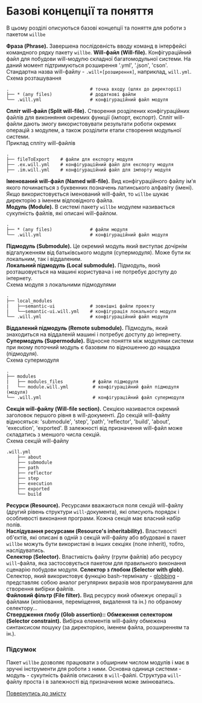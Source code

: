 # Базові концепції та поняття  

В цьому розділі описуються базові концепції та поняття для роботи з пакетом `willbe`  

<a name="will-phrase"></a> **Фраза (Phrase).** Завершена послідовність вводу команд в інтерфейсі командного рядку пакету `willbe`.
<a name="will-file"></a> **Will-файл (Will-file).** Конфігураційний файл для побудови will-модулю складної багатомодульної системи. На даний момент підтримуються розширення '.yml', '.json', 'cson'. Стандартна назва will-файлу - `.will+[розширення]`, наприклад, `will.yml`.
Схема розташування  
```
.                              # точка входу (шлях до директорії)
├── * (any files)              # додаткові файли
└── .will.yml                  # конфігураційний файл модуля
```
<a name="split-will-file"></a> **Спліт will-файл (Split will-file).**  Створення розділених конфігураційних файлів для виконняння окремих функції (імпорт, експорт). Спліт will-файли дають змогу використовувати результати роботи окремих операцій з модулем, а також розділити етапи створення модульної системи.  
Приклад спліту will-файлів  
```
.
├── fileToExport    # файли для експорту модуля
├── .ex.will.yml    # конфігураційний файл для експорту модуля
├── .im.will.yml    # конфігураційний файл для імпорту модуля  
```  
<a name="named-will-file"></a> **Іменований will-файл (Named will-file).** Вид конфігураційного файлу ім'я якого починається з буквенних позначень латинського алфавіту (імені). Якщо використовується іменований will-файл, то `willbe` шукає директорію з іменем відповідного файла.  
<a name="module"></a> **Модуль (Module).** В системі пакету `willbe` модулем називається сукупність файлів, які описані will-файлом.  
```
.  
├── * (any files)              # файли модуля
└── .will.yml                  # конфігураційний файл модуля
```  
<a name="submodule"></a> **Підмодуль (Submodule).** Це окремий модуль який виступає дочірнім відгалуженням від батьківського модуля (супермодуля). Може бути як локальним, так і віддаленим.  
<a name="local-submodule"></a> **Локальний підмодуль (Local submodule).** Підмодуль, який розташовується на машині користувача і не потребує доступу до інтернету.  
Схема модуля з локальними підмодулями  
```
.
├── local_modules
|   ├──semantic-ui             # зовнішні файли проекту
|   └──semantic-ui.will.yml    # конфігурація локального модуля
└── .will.yml                  # конфігураційний файл модуля
```  
<a name="remote-submodule"></a> **Віддалений підмодуль (Remote submodule).** Підмодуль, який знаходиться на віддаленій машині і потребує доступу до інтернету.  
<a name="supermodule"></a> **Супермодуль (Supermodule).** Відносне поняття між модулями системи при якому поточний модуль є базовим по відношенню до нащадка (підмодуля).  
Схема супермодуля  
```
.
├── modules
|   ├── modules_files           # файли підмодуля
|   └── module.will.yml         # конфігураційний файл підмодуля (модуля)
└── .will.yml                   # конфігураційний файл супермодуля
```  
<a name="will-file-section"></a> **Секція will-файлу (Will-file section).** Секцією називаєтся окремий заголовок першого рівня в will-документі. До секцій will-файлу відносяться: 'submodule', 'step', 'path', 'reflector', 'build', 'about', 'execution', 'exported'. В залежності від призначення will-файл може складатись з меншого числа секцій.  
Схема секцій will-файлу  
```
.will.yml
    ├── about
    ├── submodule
    ├── path
    ├── reflector
    ├── step
    ├── execution
    ├── exported
    └── build

```  
<a name="resource"></a> **Ресурси (Resource).** Ресурсами вважаються поля секцій will-файлу (другий рівень структури `will`-документа), які описують порядок і особливості виконання програми. Кожна секція має власний набір полів.   
<a name="resources-inheritability"></a> **Наслідування ресурсами (Resource's inheritability).** Властивості об'єктів, які описані в одній з секцій will-файлу або вбудовані в пакет `willbe` можуть бути використані в інших секціях (поле inherit), тобто, наслідуватись.  
<a name="selector"></a> **Селектор (Selector).** Властивість файлу (групи файлів) або ресурсу `will`-файла, яка застосовується пакетом для правильного виконання сценарію побудови модуля.
<a name="selector-with-glob"></a> **Селектор з ґлобом (Selector with glob).** Селектор, який використовує функцію bash-терміналу - [globbing](https://linuxhint.com/bash_globbing_tutorial/) - представляє собою аналог регулярних виразів мов програмування для створення вибірки файлів.  
<a name="file-filter"></a> **Файловий фільтр (File filter).** Вид ресурсу який обмежує операції з файлами (копіювання, переміщення, видалення та ін.) по обраному селектору...  
<a name="glob-assertion"></a> **Ствердження ґлобу (Glob assertion):: Обмеження селектором (Selector constraint).** Вибірка елементів will-файлу обмежена синтаксисом пошуку (за директорією, іменем файла, розширенням та ін.).  

### Підсумок
Пакет `willbe` дозволяє працювати з обширним числом модулів і має в зручні інструменти для роботи з ними. Основна одиниця системи - модуль - сукупність файлів описаних в `will`-файлі. Структура `will`-файлу проста і в залежності від призначення може змінюватись.

[Повернутись до змісту](Topics.ukr.md)

